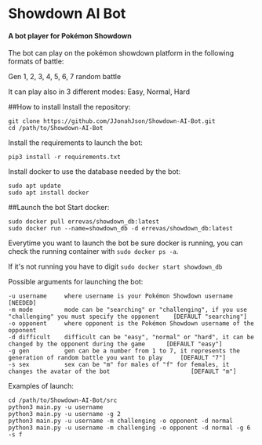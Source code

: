 # Showdown AI Bot
#### A bot player for Pokémon Showdown
The bot can play on the pokémon showdown platform in the following formats of battle:
<p>Gen 1, 2, 3, 4, 5, 6, 7 random battle
<p>It can play also in 3 different modes: Easy, Normal, Hard

##How to install
Install the repository:
```
git clone https://github.com/JJonahJson/Showdown-AI-Bot.git
cd /path/to/Showdown-AI-Bot
```
Install the requirements to launch the bot:
```
pip3 install -r requirements.txt
```
Install docker to use the database needed by the bot:
```
sudo apt update
sudo apt install docker
```
##Launch the bot
Start docker:
```
sudo docker pull errevas/showdown_db:latest
sudo docker run --name=showdown_db -d errevas/showdown_db:latest
```
Everytime you want to launch the bot be sure docker is running, you can check the
running container with `sudo docker ps -a`.

If it's not running you have to digit `sudo docker start showdown_db`

Possible arguments for launching the bot:

```
-u username     where username is your Pokémon Showdown username    [NEEDED]
-m mode         mode can be "searching" or "challenging", if you use "challenging" you must specify the opponent    [DEFAULT "searching"]
-o opponent     where opponent is the Pokémon Showdown username of the opponent
-d difficult    difficult can be "easy", "normal" or "hard", it can be changed by the opponent during the game      [DEFAULT "easy"]
-g gen          gen can be a number from 1 to 7, it represents the generation of random battle you want to play     [DEFAULT "7"]
-s sex          sex can be "m" for males of "f" for females, it changes the avatar of the bot                       [DEFAULT "m"]
```
Examples of launch:
```
cd /path/to/Showdown-AI-Bot/src
python3 main.py -u username
python3 main.py -u username -g 2
python3 main.py -u username -m challenging -o opponent -d normal
python3 main.py -u username -m challenging -o opponent -d normal -g 6 -s f
```


